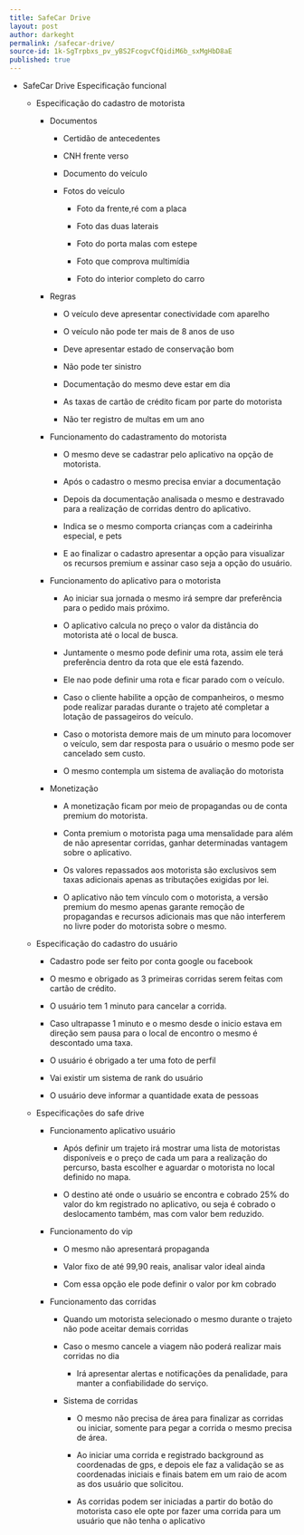 ```yaml
---
title: SafeCar Drive
layout: post
author: darkeght
permalink: /safecar-drive/
source-id: 1k-SgTrpbxs_pv_yBS2FcogvCfQidiM6b_sxMgHbD8aE
published: true
---
```

* SafeCar Drive Especificação funcional

    * Especificação do cadastro de motorista

        * Documentos

            * Certidão de antecedentes

            * CNH frente verso

            * Documento do veículo

            * Fotos do veículo

                * Foto da frente,ré com a placa

                * Foto das duas laterais

                * Foto do porta malas com estepe

                * Foto que comprova multimídia

                * Foto do interior completo do carro

        * Regras

            * O veículo deve apresentar conectividade com aparelho

            * O veículo não pode ter mais de 8 anos de uso

            * Deve apresentar estado de conservação bom

            * Não pode ter sinistro

            * Documentação do mesmo deve estar em dia

            * As taxas de cartão de crédito ficam por parte do motorista

            * Não ter registro de multas em um ano

        * Funcionamento do cadastramento do motorista

            * O mesmo deve se cadastrar pelo aplicativo na opção de motorista.

            * Após o cadastro o mesmo precisa enviar a documentação

            * Depois da documentação analisada o mesmo e destravado para a realização de corridas dentro do aplicativo.

            * Indica se o mesmo comporta crianças com a cadeirinha especial, e pets

            * E ao finalizar o cadastro apresentar a opção para visualizar os recursos premium e assinar caso seja  a opção do usuário.

        * Funcionamento do aplicativo para o motorista

            * Ao iniciar sua jornada o mesmo irá sempre dar preferência para o pedido mais próximo.

            * O aplicativo calcula no preço o valor da distância do motorista até o local de busca.

            * Juntamente o mesmo pode definir uma rota, assim ele terá preferência dentro da rota que ele está fazendo.

            * Ele nao pode definir uma rota e ficar parado com o veículo.

            * Caso o cliente habilite a opção de companheiros, o mesmo pode realizar paradas durante o trajeto até completar a lotação de passageiros do veículo.

            * Caso o motorista demore mais de um minuto para locomover o veículo, sem dar resposta para o usuário o mesmo pode ser cancelado sem custo. 

            * O mesmo contempla um sistema de avaliação do motorista

        * Monetização

            * A monetização ficam por meio de propagandas ou de conta premium do motorista.

            * Conta premium o motorista paga uma mensalidade para além de não apresentar corridas, ganhar determinadas vantagem sobre o aplicativo.

            * Os valores repassados aos motorista são exclusivos sem taxas adicionais apenas as tributações exigidas por lei.

            * O aplicativo não tem vínculo com o motorista, a versão premium do mesmo apenas garante remoção de propagandas e recursos adicionais mas que não interferem no livre poder do motorista sobre o mesmo.

    * Especificação do cadastro do usuário

        * Cadastro pode ser feito por conta google ou facebook

        * O mesmo e obrigado as 3 primeiras corridas serem feitas com cartão de crédito.

        * O usuário tem 1 minuto  para cancelar a corrida.

        * Caso ultrapasse 1 minuto e o mesmo desde o inicio estava em direção sem pausa para o local de encontro o mesmo é descontado uma taxa.

        * O usuário é obrigado a ter uma foto de perfil

        * Vai existir um sistema de rank do usuário

        * O usuário deve informar a quantidade exata de pessoas 

    * Especificações do safe drive

        * Funcionamento aplicativo usuário

            * Após definir um trajeto irá mostrar uma lista de motoristas disponíveis e o preço de cada um para a realização do percurso, basta escolher e aguardar o motorista no local definido no mapa.

            * O destino até onde o usuário se encontra e cobrado 25% do valor do km registrado no aplicativo, ou seja é cobrado o deslocamento também, mas com valor bem reduzido.

        * Funcionamento do vip

            * O mesmo não apresentará propaganda 

            * Valor fixo de até 99,90 reais, analisar valor  ideal ainda

            * Com essa opção ele pode definir o valor por km cobrado

        * Funcionamento das corridas

            * Quando um motorista selecionado o mesmo durante o trajeto não pode aceitar demais corridas

            * Caso o mesmo cancele a viagem não poderá realizar mais corridas no dia

                * Irá apresentar alertas e notificações da penalidade, para manter a confiabilidade do serviço.

            * Sistema de corridas

                * O mesmo não precisa de área para finalizar as corridas ou iniciar, somente para pegar a  corrida o mesmo precisa de área.

                * Ao iniciar uma corrida e registrado background as coordenadas de gps, e depois ele faz a validação se as coordenadas iniciais e finais batem em um raio de acom as dos usuário que solicitou.

                * As corridas podem ser iniciadas a partir do botão do motorista caso ele opte por fazer uma corrida para um usuário que não tenha o aplicativo 

